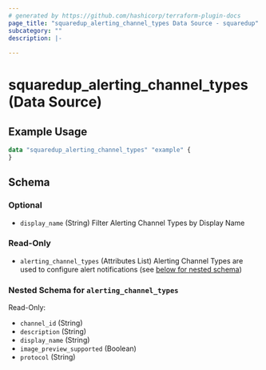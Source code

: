 ```yaml
---
# generated by https://github.com/hashicorp/terraform-plugin-docs
page_title: "squaredup_alerting_channel_types Data Source - squaredup"
subcategory: ""
description: |-
  
---
```


# squaredup_alerting_channel_types (Data Source)



## Example Usage

```terraform
data "squaredup_alerting_channel_types" "example" {
}
```

<!-- schema generated by tfplugindocs -->
## Schema

### Optional

- `display_name` (String) Filter Alerting Channel Types by Display Name

### Read-Only

- `alerting_channel_types` (Attributes List) Alerting Channel Types are used to configure alert notifications (see [below for nested schema](#nestedatt--alerting_channel_types))

<a id="nestedatt--alerting_channel_types"></a>
### Nested Schema for `alerting_channel_types`

Read-Only:

- `channel_id` (String)
- `description` (String)
- `display_name` (String)
- `image_preview_supported` (Boolean)
- `protocol` (String)
